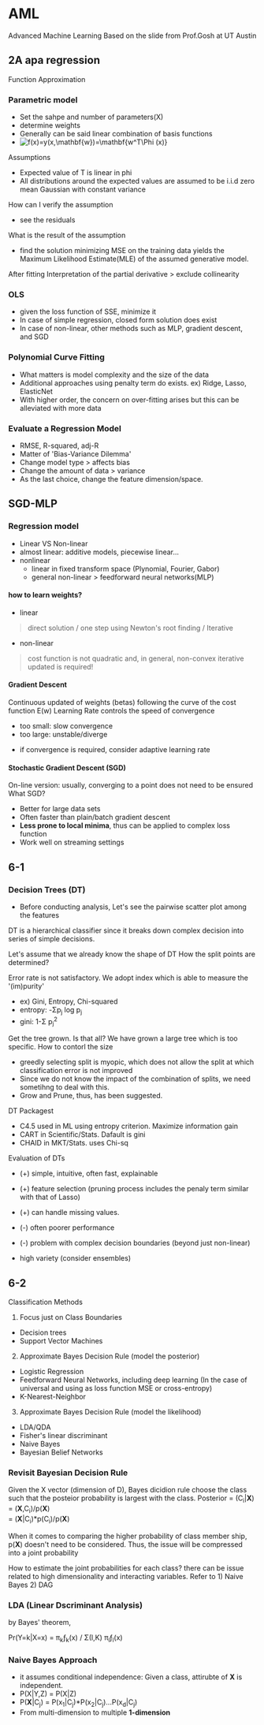 # AML
Advanced Machine Learning
Based on the slide from Prof.Gosh at UT Austin

## 2A apa regression

Function Approximation

### Parametric model
 - Set the sahpe and number of parameters(X)
 - determine weights
 - Generally can be said linear combination of basis functions
 - <img src="https://latex.codecogs.com/svg.image?f(x)=y(x,\mathbf{w})=\mathbf{w^T\Phi&space;(x)}" title="f(x)=y(x,\mathbf{w})=\mathbf{w^T\Phi (x)}" />

Assumptions
 - Expected value of T is linear in phi
 - All distributions around the expected values are assumed to be i.i.d zero mean Gaussian with constant variance

How can I verify the assumption
 - see the residuals  

What is the result of the assumption
- find the solution minimizing MSE on the training data yields the Maximum Likelihood Estimate(MLE) of the assumed generative model.

After fitting
 Interpretation of the partial derivative > exclude collinearity

### OLS
 - given the loss function of SSE, minimize it
 - In case of simple regression, closed form solution does exist
 - In case of non-linear, other methods such as MLP, gradient descent, and SGD

### Polynomial Curve Fitting
 - What matters is model complexity and the size of the data
 - Additional approaches using penalty term do exists. ex) Ridge, Lasso, ElasticNet
 - With higher order, the concern on over-fitting arises but this can be alleviated with more data

### Evaluate a Regression Model
- RMSE, R-squared, adj-R
- Matter of 'Bias-Variance Dilemma'
- Change model type > affects bias
- Change the amount of data > variance
- As the last choice, change the feature dimension/space.

## SGD-MLP

### Regression model

 - Linear VS Non-linear
 - almost linear: additive models, piecewise linear...
 - nonlinear
    - linear in fixed transform space (Plynomial, Fourier, Gabor)
    - general non-linear > feedforward neural networks(MLP)

#### how to learn weights?
 - linear
  > direct solution / one step using Newton's root finding / Iterative 
 - non-linear
  > cost function is not quadratic and, in general, non-convex
  > iterative updated is required!  

#### Gradient Descent 
  Continuous updated of weights (betas) following the curve of the cost function E(w)
  Learning Rate controls the speed of convergence
   - too small: slow convergence
   - too large: unstable/diverge
   * if convergence is required, consider adaptive learning rate

#### Stochastic Gradient Descent (SGD)
  On-line version: usually, converging to a point does not need to be ensured
  What SGD?
   - Better for large data sets
   - Often faster than plain/batch gradient descent
   - **Less prone to local minima**, thus can be applied to complex loss function
   - Work well on streaming settings


## 6-1

### Decision Trees (DT)

- Before conducting analysis, Let's see the pairwise scatter plot among the features

DT is a hierarchical classifier since it breaks down complex decision into series of simple decisions. 

Let's assume that we already know the shape of DT
How the split points are determined?

Error rate is not satisfactory. 
We adopt index which is able to measure the '(im)purity' 
 - ex) Gini, Entropy, Chi-squared
 - entropy: -Σp<sub>j</sub> log p<sub>j</sub>
 - gini: 1-Σ p<sub>j</sub><sup>2</sup>  
 
Get the tree grown. Is that all?
We have grown a large tree which is too specific. 
How to contorl the size
 - greedly selecting split is myopic, which does not allow the split at which classification error is not improved
 - Since we do not know the impact of the combination of splits, we need sometihng to deal with this. 
 - Grow and Prune, thus, has been suggested. 

DT Packagest
 - C4.5 used in ML using entropy criterion. Maximize information gain
 - CART in Scientific/Stats. Dafault is gini
 - CHAID in MKT/Stats. uses Chi-sq

Evaluation of DTs
 - (+) simple, intuitive, often fast, explainable
 - (+) feature selection (pruning process includes the penaly term similar with that of Lasso)
 - (+) can handle missing values. 

 - (-) often poorer performance 
 - (-) problem with complex decision boundaries (beyond just non-linear)
 - high variety (consider ensembles)


## 6-2
Classification Methods

1. Focus just on Class Boundaries
  - Decision trees
  - Support Vector Machines

2. Approximate Bayes Decision Rule (model the posterior)
  - Logistic Regression
  - Feedforward Neural Networks, including deep learning
    (In the case of universal and using as loss function MSE or cross-entropy)
  - K-Nearest-Neighbor
 
3. Approximate Bayes Decision Rule (model the likelihood)
  - LDA/QDA
  - Fisher's linear discriminant
  - Naive Bayes
  - Bayesian Belief Networks
 
 ### Revisit Bayesian Decision Rule

Given the X vector (dimension of D), 
Bayes dicidion rule choose the class such that the posteior probability is largest with the class. 
Posterior = (C<sub>i</sub>|**X**)  
          = (**X**,C<sub>i</sub>)/p(**X**)  
          = (**X**|C<sub>i</sub>)*p(C<sub>i</sub>)/p(**X**)

When it comes to comparing the higher probability of class member ship, p(**X**) doesn't need to be considered. 
Thus, the issue will be compressed into a joint probability

How to estimate the joint probabilities for each class?
there can be issue related to high dimensionality and interacting variables.
Refer to 1) Naive Bayes 2) DAG

### LDA (Linear Dscriminant Analysis)

by Bayes' theorem, 

 Pr(Y=k|X=x) = π<sub>k</sub>ƒ<sub>k</sub>(x) / Σ(l,K) π<sub>l</sub>ƒ<sub>l</sub>(x)
 
### Naive Bayes Approach

 - it assumes conditional independence: Given a class, attirubte of **X** is independent.
 - P(X|Y,Z) = P(X|Z)
 - P(**X**|C<sub>j</sub>) = P(x<sub>1</sub>|C<sub>j</sub>)*P(x<sub>2</sub>|C<sub>j</sub>)...P(x<sub>d</sub>|C<sub>j</sub>)
 - From multi-dimension to multiple **1-dimension**
